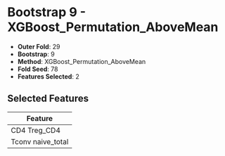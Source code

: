 # Bootstrap 9 - XGBoost_Permutation_AboveMean

- **Outer Fold**: 29
- **Bootstrap**: 9
- **Method**: XGBoost_Permutation_AboveMean
- **Fold Seed**: 78
- **Features Selected**: 2

## Selected Features

| Feature |
|---------|
| CD4 Treg_CD4 |
| Tconv naive_total |
